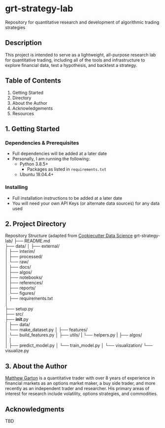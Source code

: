 # grt-strategy-lab

Repository for quantitative research and development of algorithmic trading strategies

## Description

This project is intended to serve as a lightweight, all-purpose research lab for quantitative trading, including all of the tools and infrastructure to explore financial data, test a hypothesis, and backtest a strategy.  

## Table of Contents

1. Getting Started
2. Directory
3. About the Author
4. Acknowledgements
5. Resources

## 1. Getting Started

### Dependencies & Prerequisites

* Full dependencies will be added at a later date
* Personally, I am running the following:
  * Python 3.8.5+
    *  Packages as listed in `requirements.txt`
  * Ubuntu 18.04.4+

### Installing

* Full installation instructions to be added at a later date
* You will need your own API Keys (or alternate data sources) for any data used

## 2. Project Directory


Repository Structure (adapted from [Cookiecutter Data Science](https://drivendata.github.io/cookiecutter-data-science/)
grt-strategy-lab/
├── README.md          
├── data/
│   ├── external/      
│   ├── interim/       
│   ├── processed/     
│   └── raw/           
│
├── docs/              
│
├── algos/             
│
├── notebooks/         
│
├── references/        
│
├── reports/           
│   └── figures/       
│
├── requirements.txt   
│                         
├── setup.py           
├── src/               
    ├── __init__.py    
    │
    ├── data/          
    │   └── make_dataset.py
    │
    ├── features/      
    │   └── build_features.py
    │
    ├── utils/
    |   └── helpers.py
    |
    ├── algos/        
    │   │                 
    │   ├── predict_model.py
    │   └── train_model.py
    │
    └── visualization/ 
        └── visualize.py
  

## 3. About the Author

[Matthew Garton](matthew.garton@gartonresearch.com) is a quantitative trader with over 8 years of experience in financial markets as an options market maker, a buy side trader, and more recently as an independent trader and researcher. His primary areas of interest for research include volatility, options strategies, and commodities.


## Acknowledgments

TBD
